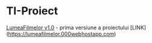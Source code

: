# TI-Proiect
[LumeaFilmelor v1.0](http://lumeafilmelor.ro.tn/index.php) - prima versiune a proiectului
[LINK] (https://lumeafilmelor.000webhostapp.com)
